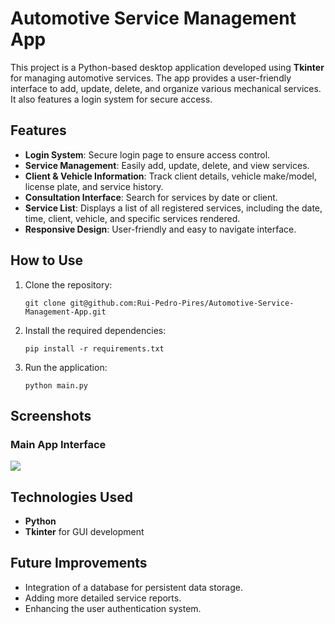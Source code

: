 # Automotive Service Management App

This project is a Python-based desktop application developed using **Tkinter** for managing automotive services. The app provides a user-friendly interface to add, update, delete, and organize various mechanical services. It also features a login system for secure access.

## Features

- **Login System**: Secure login page to ensure access control.
- **Service Management**: Easily add, update, delete, and view services.
- **Client & Vehicle Information**: Track client details, vehicle make/model, license plate, and service history.
- **Consultation Interface**: Search for services by date or client.
- **Service List**: Displays a list of all registered services, including the date, time, client, vehicle, and specific services rendered.
- **Responsive Design**: User-friendly and easy to navigate interface.

## How to Use

1. Clone the repository:
    ```
    git clone git@github.com:Rui-Pedro-Pires/Automotive-Service-Management-App.git
    ```
2. Install the required dependencies:
    ```
    pip install -r requirements.txt
    ```
3. Run the application:
    ```
    python main.py
    ```

## Screenshots

### Main App Interface
<img src="https://github.com/Rui-Pedro-Pires/ServiceAdder/blob/main/main_app.png">

## Technologies Used

- **Python**
- **Tkinter** for GUI development

## Future Improvements

- Integration of a database for persistent data storage.
- Adding more detailed service reports.
- Enhancing the user authentication system.
